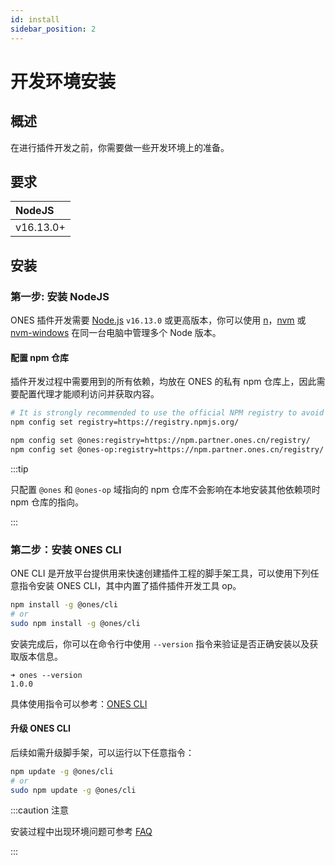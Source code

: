 ```yaml
---
id: install
sidebar_position: 2
---
```


# 开发环境安装

## 概述

在进行插件开发之前，你需要做一些开发环境上的准备。

## 要求

| NodeJS    |
| :-------- |
| v16.13.0+ |

## 安装

### 第一步: 安装 NodeJS

ONES 插件开发需要 [Node.js](https://nodejs.org/zh-cn/) `v16.13.0` 或更高版本，你可以使用 [n](https://github.com/tj/n)，[nvm](https://github.com/creationix/nvm) 或 [nvm-windows](https://github.com/coreybutler/nvm-windows) 在同一台电脑中管理多个 Node 版本。

#### 配置 npm 仓库

插件开发过程中需要用到的所有依赖，均放在 ONES 的私有 npm 仓库上，因此需要配置代理才能顺利访问并获取内容。

```bash
# It is strongly recommended to use the official NPM registry to avoid dependency issues
npm config set registry=https://registry.npmjs.org/

npm config set @ones:registry=https://npm.partner.ones.cn/registry/
npm config set @ones-op:registry=https://npm.partner.ones.cn/registry/
```

:::tip

只配置 `@ones` 和 `@ones-op` 域指向的 npm 仓库不会影响在本地安装其他依赖项时 npm 仓库的指向。

:::

### 第二步：安装 ONES CLI

ONE CLI 是开放平台提供用来快速创建插件工程的脚手架工具，可以使用下列任意指令安装 ONES CLI，其中内置了插件插件开发工具 op。

```bash npm2yarn
npm install -g @ones/cli
# or
sudo npm install -g @ones/cli
```

安装完成后，你可以在命令行中使用 `--version` 指令来验证是否正确安装以及获取版本信息。

```
➜ ones --version
1.0.0
```

具体使用指令可以参考：[ONES CLI](../tools/cli/index.mdx)

#### 升级 ONES CLI

后续如需升级脚手架，可以运行以下任意指令：

```bash
npm update -g @ones/cli
# or
sudo npm update -g @ones/cli
```

:::caution 注意

安装过程中出现环境问题可参考 [FAQ](../faq/environment/ones-cli.mdx)

:::
